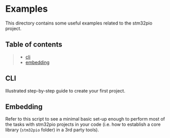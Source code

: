 # Examples
This directory contains some useful examples related to the stm32pio project.

## Table of contents
> - [cli](#cli)
> - [embedding](#embedding)

## CLI
Illustrated step-by-step guide to create your first project.

## Embedding
Refer to this script to see a minimal basic set-up enough to perform most of the tasks with stm32pio projects in your code (i.e. how to establish a core library (`stm32pio` folder) in a 3rd party tools).

